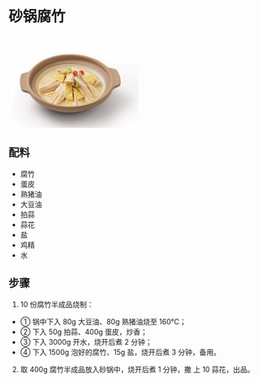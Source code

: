 # 砂锅腐竹

![砂锅腐竹](../images/砂锅腐竹.png)

## 配料

- 腐竹
- 蛋皮
- 熟猪油
- 大豆油
- 拍蒜
- 蒜花
- 盐
- 鸡精
- 水

## 步骤

1. 10 份腐竹半成品烧制：

- ① 锅中下入 80g 大豆油、80g 熟猪油烧至 160℃；
- ② 下入 50g 拍蒜、400g 蛋皮，炒香；
- ③ 下入 3000g 开水，烧开后煮 2 分钟；
- ④ 下入 1500g 泡好的腐竹、15g 盐，烧开后煮 3 分钟，备用。

2. 取 400g 腐竹半成品放入砂锅中，烧开后煮 1 分钟，撒
   上 10 蒜花，出品。
